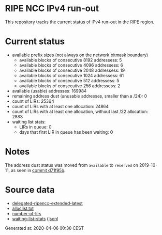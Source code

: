 # RIPE NCC IPv4 run-out
This repository tracks the current status of IPv4 run-out in the RIPE region.

# Current status
- available prefix sizes (not always on the network bitmask boundary)
  - available blocks of consecutive 8192 addressess: 5
  - available blocks of consecutive 4096 addressess: 6
  - available blocks of consecutive 2048 addressess: 19
  - available blocks of consecutive 1024 addressess: 61
  - available blocks of consecutive 512 addressess: 5
  - available blocks of consecutive 256 addressess: 2
- available (usable) addresses: 169984
- remaining address dust (unusable addresses, smaller than a /24): 0
- count of LIRs: 25364
- count of LIRs with at least one allocation: 24864
- count of LIRs with at least one allocation, without last /22 allocation: 2883
- waiting list stats:
  - LIRs in queue: 0
  - days that first LIR in queue has been waiting: 0

# Notes
The address dust status was moved from `available` to `reserved` on 2019-10-11, as seen in [commit d71f95b](https://github.com/zajdee/ripe-ncc-ipv4-runout/commit/d71f95b1f7c9f639556e395e4ad0f41e54834954).

# Source data
- [delegated-ripencc-extended-latest](https://ftp.ripe.net/pub/stats/ripencc/delegated-ripencc-extended-latest)
- [alloclist.txt](https://ftp.ripe.net/pub/stats/ripencc/membership/alloclist.txt)
- [number-of-lirs](https://labs.ripe.net/statistics/number-of-lirs)
- [waiting-list-stats](https://www.ripe.net/manage-ips-and-asns/ipv4/ipv4-waiting-list) ([json](https://www-static.ripe.net/dynamic/ipv4-waiting-list/stats.json))

Generated at: 2020-04-06 00:30 CEST
